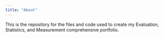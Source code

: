 ```yaml
---
title: "About"
---
```

This is the repository for the files and code used to create my Evaluation, Statistics, and Measurement comprehensive portfolio.
